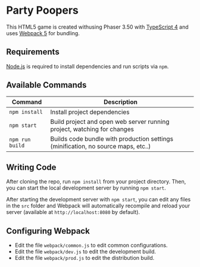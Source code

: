 # Party Poopers

This HTML5 game is created withusing Phaser 3.50 with [TypeScript 4](https://www.typescriptlang.org/) and uses [Webpack 5](https://webpack.js.org/) for bundling.

## Requirements

[Node.js](https://nodejs.org) is required to install dependencies and run scripts via `npm`.

## Available Commands

| Command | Description |
|---------|-------------|
| `npm install` | Install project dependencies |
| `npm start` | Build project and open web server running project, watching for changes |
| `npm run build` | Builds code bundle with production settings (minification, no source maps, etc..) |

## Writing Code

After cloning the repo, run `npm install` from your project directory. Then, you can start the local development
server by running `npm start`. 

After starting the development server with `npm start`, you can edit any files in the `src` folder
and Webpack will automatically recompile and reload your server (available at `http://localhost:8080`
by default).

## Configuring Webpack

* Edit the file `webpack/common.js` to edit common configurations.
* Edit the file `webpack/dev.js` to edit the development build.
* Edit the file `webpack/prod.js` to edit the distribution build.


